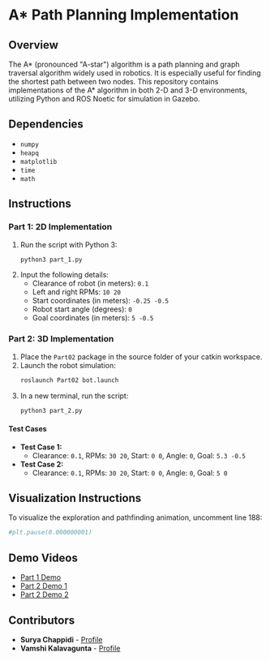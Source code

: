 # A* Path Planning Implementation

## Overview
The A* (pronounced "A-star") algorithm is a path planning and graph traversal algorithm widely used in robotics. It is especially useful for finding the shortest path between two nodes. This repository contains implementations of the A* algorithm in both 2-D and 3-D environments, utilizing Python and ROS Noetic for simulation in Gazebo.

## Dependencies
- `numpy`
- `heapq`
- `matplotlib`
- `time`
- `math`

## Instructions

### Part 1: 2D Implementation
1. Run the script with Python 3:
   ```bash
   python3 part_1.py
   ```
2. Input the following details:
   - Clearance of robot (in meters): `0.1`
   - Left and right RPMs: `10 20`
   - Start coordinates (in meters): `-0.25 -0.5`
   - Robot start angle (degrees): `0`
   - Goal coordinates (in meters): `5 -0.5`

### Part 2: 3D Implementation
1. Place the `Part02` package in the source folder of your catkin workspace.
2. Launch the robot simulation:
   ```bash
   roslaunch Part02 bot.launch
   ```
3. In a new terminal, run the script:
   ```bash
   python3 part_2.py
   ```

#### Test Cases
- **Test Case 1:**
  - Clearance: `0.1`, RPMs: `30 20`, Start: `0 0`, Angle: `0`, Goal: `5.3 -0.5`
- **Test Case 2:**
  - Clearance: `0.1`, RPMs: `30 20`, Start: `0 0`, Angle: `0`, Goal: `5 0`

## Visualization Instructions
To visualize the exploration and pathfinding animation, uncomment line 188:
```python
#plt.pause(0.000000001)
```

## Demo Videos
- [Part 1 Demo](https://drive.google.com/file/d/10kRCP2tK4UXXdxRaQT-3ReDn1fS_8_lY/view?usp=share_link)
- [Part 2 Demo 1](https://drive.google.com/file/d/1AJL7qBV6aPueJ8R7CJWWdDk0XUdpG3E4/view?usp=share_link)
- [Part 2 Demo 2](https://drive.google.com/file/d/1XJ6IKED7USyVjtfyQhxSP8GRFA6pl9dP/view?usp=share_link)

## Contributors
- **Surya Chappidi** - [Profile](https://github.com/Suryachappidi)
- **Vamshi Kalavagunta** - [Profile](https://github.com/kalavagunta-vamshi)

